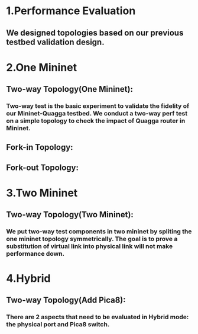 
# 1.Performance Evaluation

## We designed topologies based on our previous testbed validation design.

# 2.One Mininet

## Two-way Topology(One Mininet):

### Two-way test is the basic experiment to validate the fidelity of our Mininet-Quagga testbed. We conduct a two-way perf test on a simple topology to check the impact of Quagga router in Mininet.

## Fork-in Topology:

## Fork-out Topology:

# 3.Two Mininet

## Two-way Topology(Two Mininet):

### We put two-way test components in two mininet by spliting the one mininet topology symmetrically. The goal is to prove a substitution of virtual link into physical link will not make performance down. 

# 4.Hybrid

## Two-way Topology(Add Pica8):

### There are 2 aspects that need to be evaluated in Hybrid mode: the physical port and Pica8 switch.
